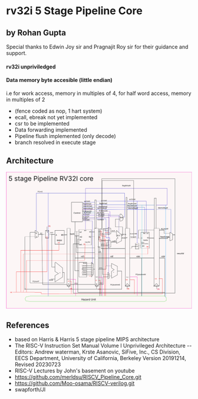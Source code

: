 # rv32i 5 Stage Pipeline Core
## by Rohan Gupta

Special thanks to Edwin Joy sir and Pragnajit Roy sir for their guidance and support.

#### rv32i unpriviledged 
#### Data memory byte accesible (little endian)

i.e for work access, memory in multiples of 4, for half word access, memory in multiples of 2

- (fence coded as nop, 1 hart system)
- ecall, ebreak not yet implemented
- csr to be implemented
- Data forwarding implemented
- Pipeline flush implemented (only decode)
- branch resolved in execute stage

## Architecture
![architecture](https://github.com/Rohan7Gupta/nanoRV/blob/v2/RV32%205-stage%20pipeline%20data-path%20(6).jpg)

## References
- based on Harris & Harris 5 stage pipeline MIPS architecture
- The RISC-V Instruction Set Manual Volume I Unprivileged Architecture
-- Editors: Andrew waterman, Krste Asanovic, SiFive, Inc., CS Division, EECS Department, University of California, Berkeley
 Version 20191214, Revised 20230723
- RISC-V Lectures by John's basement on youtube
- https://github.com/merldsu/RISCV_Pipeline_Core.git
- https://github.com/Moo-osama/RISCV-verilog.git
- swapforth/JI
